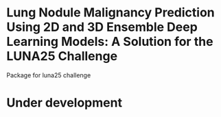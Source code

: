 # Lung Nodule Malignancy Prediction Using 2D and 3D Ensemble Deep Learning Models: A Solution for the LUNA25 Challenge
Package for luna25 challenge

# Under development 
